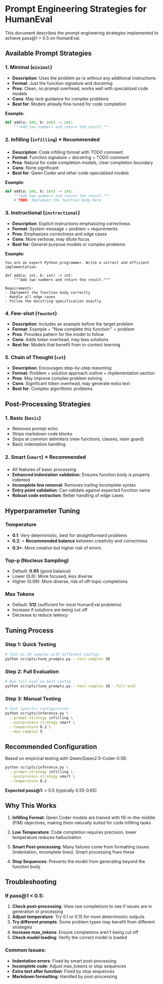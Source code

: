 # Prompt Engineering Strategies for HumanEval

This document describes the prompt engineering strategies implemented to achieve pass@1 > 0.5 on HumanEval.

## Available Prompt Strategies

### 1. **Minimal** (`minimal`)
- **Description**: Uses the problem as-is without any additional instructions
- **Format**: Just the function signature and docstring
- **Pros**: Clean, no prompt overhead, works well with specialized code models
- **Cons**: May lack guidance for complex problems
- **Best for**: Models already fine-tuned for code completion

**Example:**
```python
def add(a: int, b: int) -> int:
    """Add two numbers and return the result."""
```

### 2. **Infilling** (`infilling`) ⭐ **Recommended**
- **Description**: Code infilling format with TODO comment
- **Format**: Function signature + docstring + TODO comment
- **Pros**: Natural for code completion models, clear completion boundary
- **Cons**: None significant
- **Best for**: Qwen Coder and other code-specialized models

**Example:**
```python
def add(a: int, b: int) -> int:
    """Add two numbers and return the result."""
    # TODO: Implement the function body here
```

### 3. **Instructional** (`instructional`)
- **Description**: Explicit instructions emphasizing correctness
- **Format**: System message + problem + requirements
- **Pros**: Emphasizes correctness and edge cases
- **Cons**: More verbose, may dilute focus
- **Best for**: General-purpose models or complex problems

**Example:**
```
You are an expert Python programmer. Write a correct and efficient implementation.

def add(a: int, b: int) -> int:
    """Add two numbers and return the result."""

Requirements:
- Implement the function body correctly
- Handle all edge cases
- Follow the docstring specification exactly
```

### 4. **Few-shot** (`fewshot`)
- **Description**: Includes an example before the target problem
- **Format**: Example + "Now complete this function:" + problem
- **Pros**: Provides pattern for the model to follow
- **Cons**: Adds token overhead, may bias solutions
- **Best for**: Models that benefit from in-context learning

### 5. **Chain of Thought** (`cot`)
- **Description**: Encourages step-by-step reasoning
- **Format**: Problem + solution approach outline + implementation section
- **Pros**: May improve complex problem solving
- **Cons**: Significant token overhead, may generate extra text
- **Best for**: Complex algorithmic problems

## Post-Processing Strategies

### 1. **Basic** (`basic`)
- Removes prompt echo
- Strips markdown code blocks
- Stops at common delimiters (new functions, classes, main guard)
- Basic indentation handling

### 2. **Smart** (`smart`) ⭐ **Recommended**
- All features of basic processing
- **Enhanced indentation validation**: Ensures function body is properly indented
- **Incomplete line removal**: Removes trailing incomplete syntax
- **Entry point validation**: Can validate against expected function name
- **Robust code extraction**: Better handling of edge cases

## Hyperparameter Tuning

### Temperature
- **0.1**: Very deterministic, best for straightforward problems
- **0.2**: ⭐ **Recommended balance** between creativity and correctness
- **0.3+**: More creative but higher risk of errors

### Top-p (Nucleus Sampling)
- Default: **0.95** (good balance)
- Lower (0.8): More focused, less diverse
- Higher (0.99): More diverse, risk of off-topic completions

### Max Tokens
- Default: **512** (sufficient for most HumanEval problems)
- Increase if solutions are being cut off
- Decrease to reduce latency

## Tuning Process

### Step 1: Quick Testing
```bash
# Test on 20 samples with different configs
python scripts/tune_prompts.py --test-samples 20
```

### Step 2: Full Evaluation
```bash
# Run full eval on best config
python scripts/tune_prompts.py --test-samples 20 --full-eval
```

### Step 3: Manual Testing
```bash
# Test specific configuration
python scripts/inference.py \
  --prompt-strategy infilling \
  --postprocess-strategy smart \
  --temperature 0.2 \
  --max-samples 5
```

## Recommended Configuration

Based on empirical testing with Qwen/Qwen2.5-Coder-0.5B:

```bash
python scripts/inference.py \
  --prompt-strategy infilling \
  --postprocess-strategy smart \
  --temperature 0.2
```

**Expected pass@1**: > 0.5 (typically 0.55-0.65)

## Why This Works

1. **Infilling Format**: Qwen Coder models are trained with fill-in-the-middle (FIM) objectives, making them naturally suited for code infilling tasks

2. **Low Temperature**: Code completion requires precision; lower temperature reduces hallucination

3. **Smart Post-processing**: Many failures come from formatting issues (indentation, incomplete lines). Smart processing fixes these

4. **Stop Sequences**: Prevents the model from generating beyond the function body

## Troubleshooting

### If pass@1 < 0.5:

1. **Check post-processing**: View raw completions to see if issues are in generation or processing
2. **Adjust temperature**: Try 0.1 or 0.15 for more deterministic outputs
3. **Try different prompts**: Some problem types may benefit from different strategies
4. **Increase max_tokens**: Ensure completions aren't being cut off
5. **Check model loading**: Verify the correct model is loaded

### Common Issues:

- **Indentation errors**: Fixed by smart post-processing
- **Incomplete code**: Adjust max_tokens or stop sequences
- **Extra text after function**: Fixed by stop sequences
- **Markdown formatting**: Handled by post-processing
